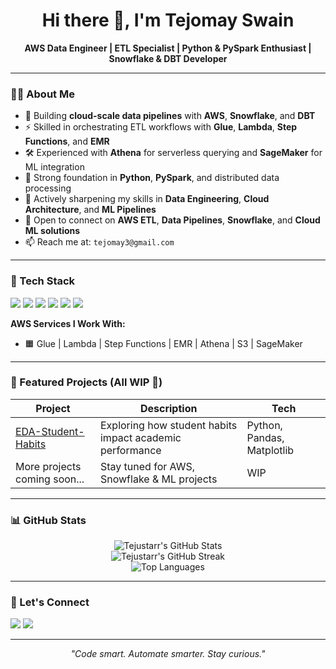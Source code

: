 <h1 align="center">Hi there 👋, I'm Tejomay Swain</h1>

<p align="center">
  <b>AWS Data Engineer | ETL Specialist | Python & PySpark Enthusiast | Snowflake & DBT Developer</b>
</p>

---

### 👨‍💻 About Me

- 🔨 Building **cloud-scale data pipelines** with **AWS**, **Snowflake**, and **DBT**
- ⚡ Skilled in orchestrating ETL workflows with **Glue**, **Lambda**, **Step Functions**, and **EMR**
- 🛠️ Experienced with **Athena** for serverless querying and **SageMaker** for ML integration
- 🧩 Strong foundation in **Python**, **PySpark**, and distributed data processing
- 🌱 Actively sharpening my skills in **Data Engineering**, **Cloud Architecture**, and **ML Pipelines**
- 💬 Open to connect on **AWS ETL**, **Data Pipelines**, **Snowflake**, and **Cloud ML solutions**
- 📫 Reach me at: `tejomay3@gmail.com`

---

### 🚀 Tech Stack

<p align="left">
  <img src="https://img.shields.io/badge/AWS-FF9900?style=for-the-badge&logo=amazonaws&logoColor=white"/>
  <img src="https://img.shields.io/badge/Python-3776AB?style=for-the-badge&logo=python&logoColor=white"/>
  <img src="https://img.shields.io/badge/PySpark-FF9900?style=for-the-badge&logo=apachespark&logoColor=white"/>
  <img src="https://img.shields.io/badge/Snowflake-29BDEF?style=for-the-badge&logo=snowflake&logoColor=white"/>
  <img src="https://img.shields.io/badge/DBT-FF694B?style=for-the-badge&logo=dbt&logoColor=white"/>
  <img src="https://img.shields.io/badge/SQL-4479A1?style=for-the-badge&logo=postgresql&logoColor=white"/>
</p>

**AWS Services I Work With:**
- 🟧 Glue | Lambda | Step Functions | EMR | Athena | S3 | SageMaker

---

### 📂 Featured Projects (All WIP 🚧)

| Project | Description | Tech |
|---------|-------------|------|
| [EDA-Student-Habits](https://github.com/Tejustarr/EDA-Student-Habits) | Exploring how student habits impact academic performance | Python, Pandas, Matplotlib |
| More projects coming soon... | Stay tuned for AWS, Snowflake & ML projects | WIP |

---

### 📊 GitHub Stats

<p align="center">
  <img src="https://github-readme-stats.vercel.app/api?username=Tejustarr&show_icons=true&theme=radical" alt="Tejustarr's GitHub Stats" />
  <br>
  <img src="https://github-readme-streak-stats.herokuapp.com?user=Tejustarr&theme=radical" alt="Tejustarr's GitHub Streak" />
  <br>
  <img src="https://github-readme-stats.vercel.app/api/top-langs/?username=Tejustarr&layout=compact&theme=radical" alt="Top Languages" />
</p>

---

### 🤝 Let's Connect

<p align="left">
  <a href="mailto:tejomay3@gmail.com"><img src="https://img.shields.io/badge/Gmail-D14836?style=for-the-badge&logo=gmail&logoColor=white"/></a>
  <a href="https://www.linkedin.com/in/tejomay-swain-738467196/"><img src="https://img.shields.io/badge/LinkedIn-0A66C2?style=for-the-badge&logo=linkedin&logoColor=white"/></a>
</p>

---

<p align="center"><i>"Code smart. Automate smarter. Stay curious."</i></p>
